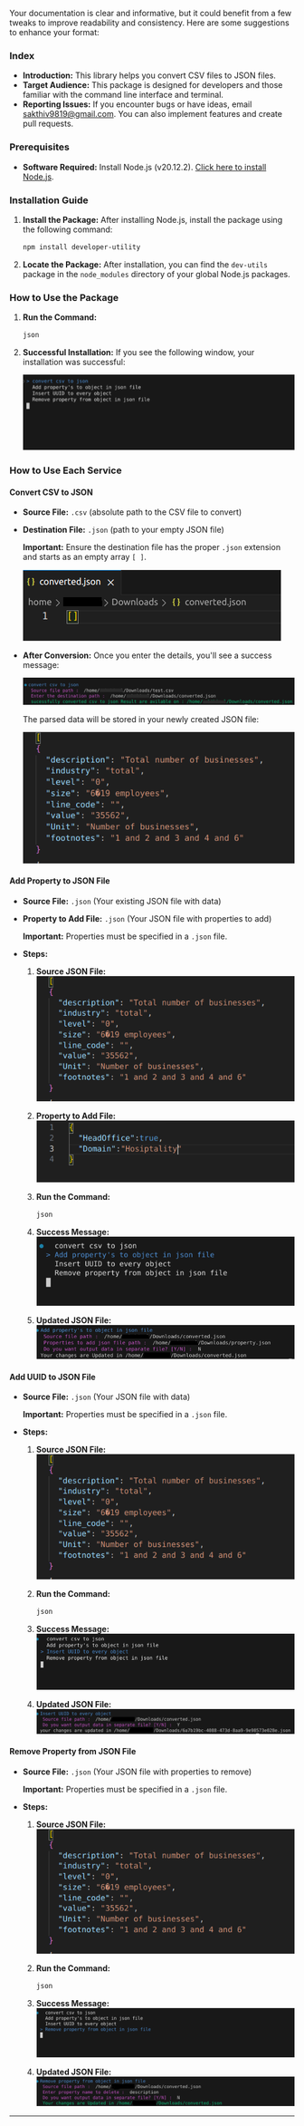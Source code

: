 Your documentation is clear and informative, but it could benefit from a few tweaks to improve readability and consistency. Here are some suggestions to enhance your format:

### Index

- **Introduction:** This library helps you convert CSV files to JSON files.
- **Target Audience:** This package is designed for developers and those familiar with the command line interface and terminal.
- **Reporting Issues:** If you encounter bugs or have ideas, email sakthiv9819@gmail.com. You can also implement features and create pull requests.

### Prerequisites

- **Software Required:** Install Node.js (v20.12.2). [Click here to install Node.js](https://nodejs.org/en/download/package-manager).

### Installation Guide

1. **Install the Package:** After installing Node.js, install the package using the following command:

   ```bash
   npm install developer-utility
   ```

2. **Locate the Package:** After installation, you can find the `dev-utils` package in the `node_modules` directory of your global Node.js packages.

### How to Use the Package

1. **Run the Command:**

   ```bash
   json
   ```

2. **Successful Installation:** If you see the following window, your installation was successful:

   ![alt text](https://raw.githubusercontent.com/RADHAsakthivel/images/main/dev-utility/image-1.png)

### How to Use Each Service

#### Convert CSV to JSON

- **Source File:** `.csv` (absolute path to the CSV file to convert)
- **Destination File:** `.json` (path to your empty JSON file)

  **Important:** Ensure the destination file has the proper `.json` extension and starts as an empty array `[ ]`.

  ![alt text](https://raw.githubusercontent.com/RADHAsakthivel/images/main/dev-utility/image-5.png)

- **After Conversion:** Once you enter the details, you'll see a success message:

  ![alt text](https://raw.githubusercontent.com/RADHAsakthivel/images/main/dev-utility/image-6.png)

  The parsed data will be stored in your newly created JSON file:

  ![alt text](https://raw.githubusercontent.com/RADHAsakthivel/images/main/dev-utility/image-8.png)

#### Add Property to JSON File

- **Source File:** `.json` (Your existing JSON file with data)
- **Property to Add File:** `.json` (Your JSON file with properties to add)

  **Important:** Properties must be specified in a `.json` file.

- **Steps:**

  1. **Source JSON File:**
     ![alt text](https://raw.githubusercontent.com/RADHAsakthivel/images/main/dev-utility/image-8.png)
  
  2. **Property to Add File:**
     ![alt text](https://raw.githubusercontent.com/RADHAsakthivel/images/main/dev-utility/image-9.png)

  3. **Run the Command:**

     ```bash
     json
     ```

  4. **Success Message:**
     ![alt text](https://raw.githubusercontent.com/RADHAsakthivel/images/main/dev-utility/image-10.png)

  5. **Updated JSON File:**
     ![alt text](https://raw.githubusercontent.com/RADHAsakthivel/images/main/dev-utility/image-13.png)

#### Add UUID to JSON File

- **Source File:** `.json` (Your JSON file with data)

  **Important:** Properties must be specified in a `.json` file.

- **Steps:**

  1. **Source JSON File:**
     ![alt text](https://raw.githubusercontent.com/RADHAsakthivel/images/main/dev-utility/image-8.png)
  
  2. **Run the Command:**

     ```bash
     json
     ```

  3. **Success Message:**
     ![alt text](https://raw.githubusercontent.com/RADHAsakthivel/images/main/dev-utility/image-14.png)

  4. **Updated JSON File:**
     ![alt text](https://raw.githubusercontent.com/RADHAsakthivel/images/main/dev-utility/image-16.png)

#### Remove Property from JSON File

- **Source File:** `.json` (Your JSON file with properties to remove)

  **Important:** Properties must be specified in a `.json` file.

- **Steps:**

  1. **Source JSON File:**
     ![alt text](https://raw.githubusercontent.com/RADHAsakthivel/images/main/dev-utility/image-8.png)
  
  2. **Run the Command:**

     ```bash
     json
     ```

  3. **Success Message:**
     ![alt text](https://raw.githubusercontent.com/RADHAsakthivel/images/main/dev-utility/image-17.png)

  4. **Updated JSON File:**
     ![alt text](https://raw.githubusercontent.com/RADHAsakthivel/images/main/dev-utility/image-18.png)

---
